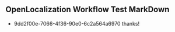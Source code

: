 ## OpenLocalization Workflow Test MarkDown
* 9dd2f00e-7066-4f36-90e0-6c2a564a6970 thanks!

<!--HONumber=Jul16_HO2-->


